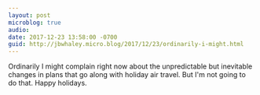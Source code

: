 ```yaml
---
layout: post
microblog: true
audio: 
date: 2017-12-23 13:58:00 -0700
guid: http://jbwhaley.micro.blog/2017/12/23/ordinarily-i-might.html
---
```

Ordinarily I might complain right now about the unpredictable but inevitable changes in plans that go along with holiday air travel. But I'm not going to do that. Happy holidays.
